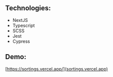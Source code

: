 ## Technologies:
+ NextJS
+ Typescript
+ SCSS
+ Jest
+ Cypress

## Demo:
[https://sortings.vercel.app/](sortings.vercel.app)
